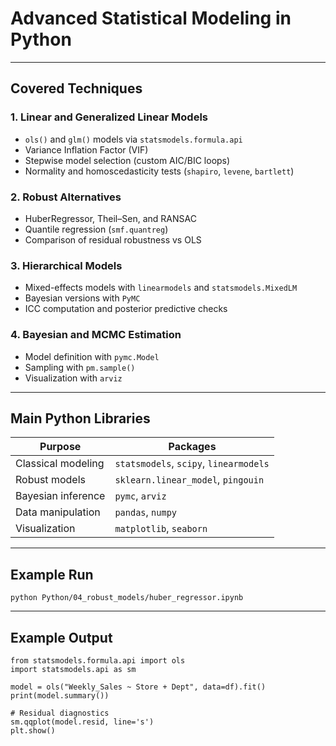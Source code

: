 # Advanced Statistical Modeling in Python

---

## Covered Techniques

### 1. Linear and Generalized Linear Models
- `ols()` and `glm()` models via `statsmodels.formula.api`
- Variance Inflation Factor (VIF)
- Stepwise model selection (custom AIC/BIC loops)
- Normality and homoscedasticity tests (`shapiro`, `levene`, `bartlett`)

### 2. Robust Alternatives
- HuberRegressor, Theil–Sen, and RANSAC
- Quantile regression (`smf.quantreg`)
- Comparison of residual robustness vs OLS

### 3. Hierarchical Models
- Mixed-effects models with `linearmodels` and `statsmodels.MixedLM`
- Bayesian versions with `PyMC`
- ICC computation and posterior predictive checks

### 4. Bayesian and MCMC Estimation
- Model definition with `pymc.Model`
- Sampling with `pm.sample()`
- Visualization with `arviz`

---

## Main Python Libraries

| Purpose | Packages |
|----------|-----------|
| Classical modeling | `statsmodels`, `scipy`, `linearmodels` |
| Robust models | `sklearn.linear_model`, `pingouin` |
| Bayesian inference | `pymc`, `arviz` |
| Data manipulation | `pandas`, `numpy` |
| Visualization | `matplotlib`, `seaborn` |

---

## Example Run

```
python Python/04_robust_models/huber_regressor.ipynb
```

---

## Example Output

```
from statsmodels.formula.api import ols
import statsmodels.api as sm

model = ols("Weekly_Sales ~ Store + Dept", data=df).fit()
print(model.summary())

# Residual diagnostics
sm.qqplot(model.resid, line='s')
plt.show()
```


